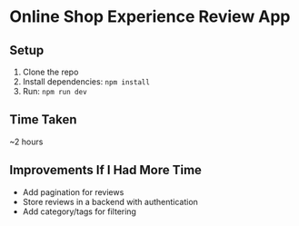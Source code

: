 # Online Shop Experience Review App

## Setup

1. Clone the repo
2. Install dependencies: `npm install`
3. Run: `npm run dev`

## Time Taken

~2 hours

## Improvements If I Had More Time

-   Add pagination for reviews
-   Store reviews in a backend with authentication
-   Add category/tags for filtering
